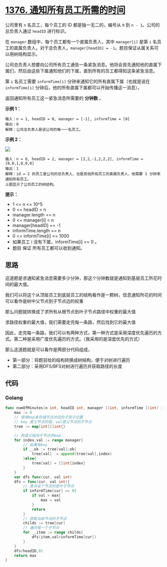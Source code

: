 # [1376. 通知所有员工所需的时间](https://leetcode.cn/problems/time-needed-to-inform-all-employees/)

公司里有 `n` 名员工，每个员工的 ID 都是独一无二的，编号从 `0` 到 `n - 1`。公司的总负责人通过 `headID` 进行标识。

在 `manager` 数组中，每个员工都有一个直属负责人，其中 `manager[i]` 是第 `i` 名员工的直属负责人。对于总负责人，`manager[headID] = -1`。题目保证从属关系可以用树结构显示。

公司总负责人想要向公司所有员工通告一条紧急消息。他将会首先通知他的直属下属们，然后由这些下属通知他们的下属，直到所有的员工都得知这条紧急消息。

第 `i` 名员工需要 `informTime[i]` 分钟来通知它的所有直属下属（也就是说在 `informTime[i]` 分钟后，他的所有直属下属都可以开始传播这一消息）。

返回通知所有员工这一紧急消息所需要的 **分钟数** 。

**示例 1：**

```
输入：n = 1, headID = 0, manager = [-1], informTime = [0]
输出：0
解释：公司总负责人是该公司的唯一一名员工。
```

**示例 2：**

![](https://assets.leetcode-cn.com/aliyun-lc-upload/uploads/2020/03/08/graph.png)

```
输入：n = 6, headID = 2, manager = [2,2,-1,2,2,2], informTime = [0,0,1,0,0,0]
输出：1
解释：id = 2 的员工是公司的总负责人，也是其他所有员工的直属负责人，他需要 1 分钟来通知所有员工。
上图显示了公司员工的树结构。
```

**提示：**

+ 1 <= n <= 10^5
+ 0 <= headID < n
+ manager.length == n
+ 0 <= manager[i] < n
+ manager[headID] == -1
+ informTime.length == n
+ 0 <= informTime[i] <= 1000
+ 如果员工 i 没有下属，informTime[i] == 0 。
+ 题目 保证 所有员工都可以收到通知。



## 思路

这道题是求通知紧急消息需要多少分钟，那这个分钟数就是通知到基层员工所花时间的最大值。

我们可以将这个从顶层员工到底层员工的结构看作是一颗树，信息通知所花的时间可以看作是树中父节点到子节点边的权重

那么问题就转换成了求所有从根节点到叶子节点路径中权重的最大值

求路径权重的最大值，我们需要走完每一条路，然后找到它的最大值

因此，走完每一条路，我们可以有两种方式，第一种方式是采用深度优先遍历的方式。第二种是采用广度优先遍历的方式。（我采用的是深度优先的方式）

那么这道题就是可以看作是两部分代码组成，

+ 第一部分：将题目给的结构转换成树结构，便于对树进行遍历
+ 第二部分：采用DFS/BFS对树进行遍历并获取路径的长度



## 代码

### Golang

```go
func numOfMinutes(n int, headID int, manager []int, informTime []int) int {
    max := 0
    // 使用map来存储节点对应的子孩子位置
    // key 是父节点的值，val是父节点的子节点
    tree := map[int][]int{}

    // 构造父指向子节点的map
    for index,val := range manager{
        // 如果有key
        if _,ok := tree[val];ok{
            tree[val]  = append(tree[val],index)
        }else{
            tree[val] = []int{index}
        }
    }
    var dfs func(cur, val int)
    dfs = func(cur, val int){
        // 表示这个节点的是叶子节点
        if informTime[cur] == 0{
            if val > max{
                max = val
            }
            return
        }
        // 获取当前节点的子节点
        childs := tree[cur]
        // 遍历每一个子节点
        for _,item := range childs{
            dfs(item,val+informTime[cur])
        }
    }
    dfs(headID,0)
    return max
}
```

